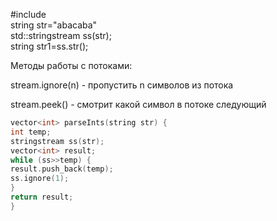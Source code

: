 \#include <sstream>  
string str="abacaba"  
std::stringstream ss(str);  
string str1=ss.str();  

Методы работы с потоками:

stream.ignore(n) - пропустить n символов из потока

stream.peek() - смотрит какой символ в потоке следующий

```C++
vector<int> parseInts(string str) {
int temp;
stringstream ss(str);
vector<int> result;
while (ss>>temp) {
result.push_back(temp);
ss.ignore(1);
}
return result;
}
```